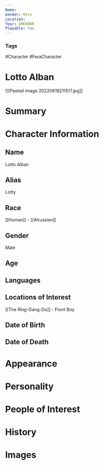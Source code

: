 ```yaml
---
Name: 
Gender: Male
Location: 
Year: UNKNOWN
Playable: Yes
---
```


### Tags
#Character #FeraCharacter 

# Lotto Alban
![[Pasted image 20220618211517.jpg]]

# Summary


# Character Information

## Name
Lotto Alban

## Alias
Lotty

## Race
[[Human]] - [[Alrussian]]

## Gender
Male

## Age

## Languages

## Locations of Interest
[[The Ring-Dang-Do]] - Front Boy

## Date of Birth

## Date of Death

# Appearance

# Personality

# People of Interest

# History

# Images
